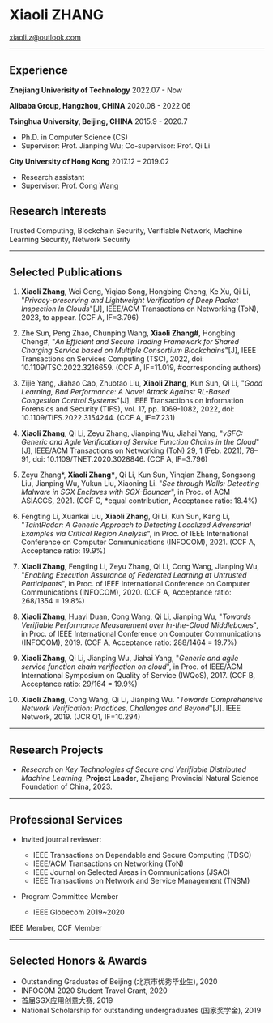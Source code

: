 

# Xiaoli **ZHANG**
xiaoli.z@outlook.com

---

## Experience

**Zhejiang Univerisity of Technology**  2022.07 - Now

**Alibaba Group, Hangzhou, CHINA** 2020.08 - 2022.06

**Tsinghua University, Beijing, CHINA** 2015.9 - 2020.7

- Ph.D. in Computer Science (CS)
- Supervisor: Prof. Jianping Wu; Co-supervisor: Prof. Qi Li

**City University of Hong Kong** 2017.12 – 2019.02

- Research assistant
- Supervisor: Prof. Cong Wang

## Research Interests
Trusted Computing, Blockchain Security, Verifiable Network, Machine Learning Security, Network Security

---

##  Selected Publications

1. **Xiaoli Zhang**, Wei Geng, Yiqiao Song, Hongbing Cheng, Ke Xu, Qi Li, "*Privacy-preserving and Lightweight Verification of Deep Packet Inspection In Clouds*"[J], IEEE/ACM Transactions on Networking (ToN), 2023, to appear. (CCF A, IF=3.796)

2. Zhe Sun, Peng Zhao, Chunping Wang, **Xiaoli Zhang#**, Hongbing Cheng#, "*An Efficient and Secure Trading Framework for Shared Charging Service based on Multiple Consortium Blockchains*"[J], IEEE Transactions on Services Computing (TSC), 2022, doi: 10.1109/TSC.2022.3216659. (CCF A, IF=11.019, #corresponding authors)

3. Zijie Yang, Jiahao Cao, Zhuotao Liu, **Xiaoli Zhang**, Kun Sun, Qi Li, "*Good Learning, Bad Performance: A Novel Attack Against RL-Based Congestion Control Systems*"[J], IEEE Transactions on Information Forensics and Security (TIFS), vol. 17, pp. 1069-1082, 2022, doi: 10.1109/TIFS.2022.3154244. (CCF A, IF=7.231)

4. **Xiaoli Zhang**, Qi Li, Zeyu Zhang, Jianping Wu, Jiahai Yang, "*vSFC: Generic and Agile Verification of Service Function Chains in the Cloud*"[J], IEEE/ACM Transactions on Networking (ToN) 29, 1 (Feb. 2021), 78–91, doi: 10.1109/TNET.2020.3028846. (CCF A, IF=3.796)

5. Zeyu Zhang*, **Xiaoli Zhang\***, Qi Li, Kun Sun, Yinqian Zhang, Songsong Liu, Jianping Wu, Yukun Liu, Xiaoning Li. "*See through Walls: Detecting Malware in SGX Enclaves with SGX-Bouncer*", in Proc. of ACM ASIACCS, 2021. (CCF C, *equal contribution, Acceptance ratio: 18.4%)

6. Fengting Li, Xuankai Liu, **Xiaoli Zhang**, Qi Li, Kun Sun, Kang Li, "*TaintRadar: A Generic Approach to Detecting Localized Adversarial Examples via Critical Region Analysis*", in Proc. of IEEE International Conference on Computer Communications (INFOCOM), 2021. (CCF A, Acceptance ratio: 19.9%)

7. **Xiaoli Zhang**, Fengting Li, Zeyu Zhang, Qi Li, Cong Wang, Jianping Wu, "*Enabling Execution Assurance of Federated Learning at Untrusted Participants*", in Proc. of IEEE International Conference on Computer Communications (INFOCOM), 2020. (CCF A, Acceptance ratio: 268/1354 = 19.8%)

8. **Xiaoli Zhang**, Huayi Duan, Cong Wang, Qi Li, Jianping Wu, "*Towards Verifiable Performance Measurement over In-the-Cloud Middleboxes*", in Proc. of IEEE International Conference on Computer Communications (INFOCOM), 2019. (CCF A, Acceptance ratio: 288/1464 = 19.7%)

9. **Xiaoli Zhang**, Qi Li, Jianping Wu, Jiahai Yang, "*Generic and agile service function chain verification on cloud*", in Proc. of IEEE/ACM International Symposium on Quality of Service (IWQoS), 2017. (CCF B, Acceptance ratio: 29/164 = 19.9%)

10. **Xiaoli Zhang**, Cong Wang, Qi Li, Jianping Wu. "*Towards Comprehensive Network Verification: Practices, Challenges and Beyond*"[J]. IEEE Network, 2019. (JCR Q1, IF=10.294)

---

## Research Projects

- *Research on Key Technologies of Secure and Verifiable Distributed Machine Learning*, **Project Leader**, Zhejiang Provincial Natural Science Foundation of China, 2023.


---

## Professional Services

- Invited journal reviewer:
   - IEEE Transactions on Dependable and Secure Computing (TDSC)
   - IEEE/ACM Transactions on Networking (ToN)
   - IEEE Journal on Selected Areas in Communications (JSAC)
   - IEEE Transactions on Network and Service Management (TNSM)

- Program Committee Member
  - IEEE Globecom 2019~2020 

IEEE Member, CCF Member

---

## Selected Honors & Awards

- Outstanding Graduates of Beijing (北京市优秀毕业生), 2020 <br>
- INFOCOM 2020 Student Travel Grant, 2020 <br>
- 首届SGX应用创意大赛, 2019 <br>
- National Scholarship for outstanding undergraduates (国家奖学金), 2019 <br>




